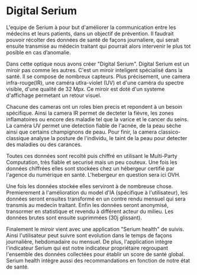 # Digital Serium

L'equipe de Serium à pour but d'améliorer la communication entre les médecins et leurs patients, dans un objectif de prévention.
Il faudrait pouvoir récolter des données de santé de façons journaliere, qui serait ensuite transmise au médecin traitant qui pourrait alors intervenir le plus tot posible en cas d’anomalie.

Dans cette optique nous avons créer "Digital Serium". Digital Serium est un miroir pas comme les autres. C'est un miroir inteligent spécialisé dans la santé.
Il se compose de nombreux capteurs. Plus précisement, une camera infra-rouge(IR), une caméra utlra-violet (UV) et d'une caméra du spectre visible, d'une qualité de 32 Mpx. 
Ce miroir est doté d'un systeme d'affichage permetant un retour visuel. 

Chacune des cameras ont un roles bien precis et repondent à un besoin spécifique. Ainsi la camera IR permet de decteter la fièvre, les zones inflamatoires ou encore des maladie tel que la varice et le cancer du seins.
La caméra UV permet une detection fiable de l'acnée, de la peau sèche ainsi que certains champignons de peau. 
Pour finir, la camera classico-classique analyse la posture de l'individu, le taint de la peau pour detecter des maladies ou des carances.

Toutes ces données sont recolté puis chiffré en utilisant le Multi-Party Computation, très fiable et securisé mais un peu couteux. Une fois les données chiffrées elles sont stockées chez un hébergeur certifié par l'agence du numérique en santé.
L'hebergeur en question sera ici OVH. 

Une fois les données stockée elles serviront à de nombreuse chose. Premierement à l'amélioration du model d'IA (spécifique à l'utilisateur), les données seront ensuites transformé en un contre rendu mensuel qui sera transmis au medecin traitant.
Enfin les données seront anonymisé, transormer en statistique et revendu à différent acteur du milieu. Les données brutes sont ensuite suprimmées (30j glissant).

Finalement le miroir vient avec une application "Serium health" de suivis.
Ainsi l'utilisateur peut suivre sont evolution dans le temps de façons journalière, hebdomadaire ou mensuel. De plus, l'application intègre l'indicateur Serium qui est notre indicateur propriétaire regroupant l'ensemble des données collectées pour établir un score de santé global.
Serium health intègre aussi des recommandations en fonction de notre état de santé. 

